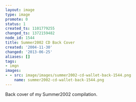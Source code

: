 ```yaml
---
layout: image
type: image
promote: 0
status: 1
created_ts: 1101779255
changed_ts: 1372159482
node_id: 1544
title: Summer2002 CD Back Cover
created: '2004-11-30'
changed: '2013-06-25'
aliases: []
tags:
- imgn
images:
- - src: image/images/summer2002-cd-wallet-back-1544.png
    name: summer2002-cd-wallet-back-1544.png
---
```

Back cover of my Summer2002 compilation.
